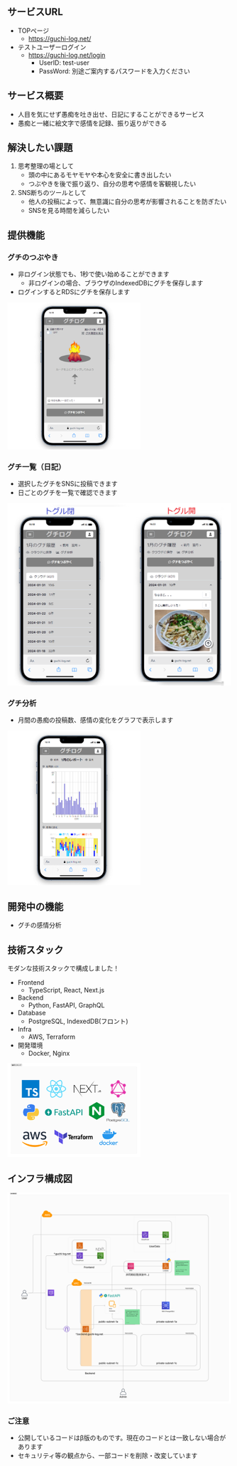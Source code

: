 ## サービスURL
- TOPページ
  - https://guchi-log.net/
- テストユーザーログイン
  - https://guchi-log.net/login
    - UserID: test-user
    - PassWord: 別途ご案内するパスワードを入力ください 

## サービス概要
- 人目を気にせず愚痴を吐き出せ、日記にすることができるサービス
- 愚痴と一緒に絵文字で感情を記録、振り返りができる

## 解決したい課題

1. 思考整理の場として 
    - 頭の中にあるモヤモヤや本心を安全に書き出したい
    - つぶやきを後で振り返り、自分の思考や感情を客観視したい
2. SNS断ちのツールとして
    - 他人の投稿によって、無意識に自分の思考が影響されることを防ぎたい
    - SNSを見る時間を減らしたい

## 提供機能
### グチのつぶやき
- 非ログイン状態でも、1秒で使い始めることができます
  - 非ログインの場合、ブラウザのIndexedDBにグチを保存します
- ログインするとRDSにグチを保存します

<img src="./readme-images/post_page.png" width="300px">

### グチ一覧（日記）
- 選択したグチをSNSに投稿できます
- 日ごとのグチを一覧で確認できます

<img src="./readme-images/index_page.png" width="600px">

### グチ分析
- 月間の愚痴の投稿数、感情の変化をグラフで表示します

<img src="./readme-images/analysis_page.png" width="300px">


## 開発中の機能
- グチの感情分析

## 技術スタック
モダンな技術スタックで構成しました！
- Frontend
  - TypeScript, React, Next.js
- Backend
  - Python, FastAPI, GraphQL
- Database
  - PostgreSQL, IndexedDB(フロント)
- Infra
  - AWS, Terraform
- 開発環境
  - Docker, Nginx

<img src="./readme-images/tech_icons.png" width="300px">

## インフラ構成図
<img src="./readme-images/infra-guchi-app.png" max-width="1080px">

### ご注意
- 公開しているコードはβ版のものです。現在のコードとは一致しない場合があります
- セキュリティ等の観点から、一部コードを削除・改変しています
